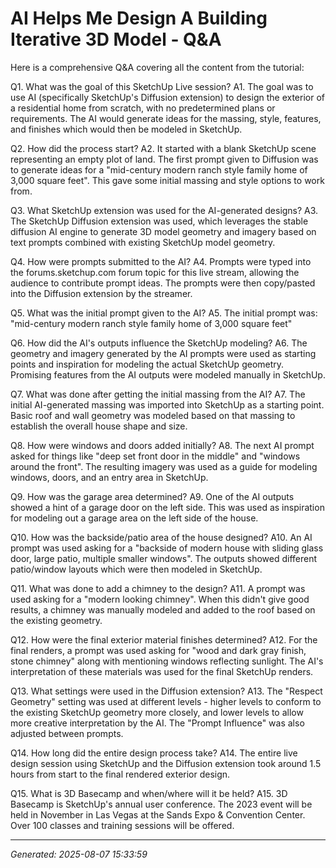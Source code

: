 # AI Helps Me Design A Building   Iterative 3D Model - Q&A

Here is a comprehensive Q&A covering all the content from the tutorial:

Q1. What was the goal of this SketchUp Live session?
A1. The goal was to use AI (specifically SketchUp's Diffusion extension) to design the exterior of a residential home from scratch, with no predetermined plans or requirements. The AI would generate ideas for the massing, style, features, and finishes which would then be modeled in SketchUp.

Q2. How did the process start?
A2. It started with a blank SketchUp scene representing an empty plot of land. The first prompt given to Diffusion was to generate ideas for a "mid-century modern ranch style family home of 3,000 square feet". This gave some initial massing and style options to work from.

Q3. What SketchUp extension was used for the AI-generated designs?
A3. The SketchUp Diffusion extension was used, which leverages the stable diffusion AI engine to generate 3D model geometry and imagery based on text prompts combined with existing SketchUp model geometry.

Q4. How were prompts submitted to the AI?
A4. Prompts were typed into the forums.sketchup.com forum topic for this live stream, allowing the audience to contribute prompt ideas. The prompts were then copy/pasted into the Diffusion extension by the streamer.

Q5. What was the initial prompt given to the AI?
A5. The initial prompt was: "mid-century modern ranch style family home of 3,000 square feet"

Q6. How did the AI's outputs influence the SketchUp modeling?
A6. The geometry and imagery generated by the AI prompts were used as starting points and inspiration for modeling the actual SketchUp geometry. Promising features from the AI outputs were modeled manually in SketchUp.

Q7. What was done after getting the initial massing from the AI?
A7. The initial AI-generated massing was imported into SketchUp as a starting point. Basic roof and wall geometry was modeled based on that massing to establish the overall house shape and size.

Q8. How were windows and doors added initially?
A8. The next AI prompt asked for things like "deep set front door in the middle" and "windows around the front". The resulting imagery was used as a guide for modeling windows, doors, and an entry area in SketchUp.

Q9. How was the garage area determined?
A9. One of the AI outputs showed a hint of a garage door on the left side. This was used as inspiration for modeling out a garage area on the left side of the house.

Q10. How was the backside/patio area of the house designed?
A10. An AI prompt was used asking for a "backside of modern house with sliding glass door, large patio, multiple smaller windows". The outputs showed different patio/window layouts which were then modeled in SketchUp.

Q11. What was done to add a chimney to the design?
A11. A prompt was used asking for a "modern looking chimney". When this didn't give good results, a chimney was manually modeled and added to the roof based on the existing geometry.

Q12. How were the final exterior material finishes determined?
A12. For the final renders, a prompt was used asking for "wood and dark gray finish, stone chimney" along with mentioning windows reflecting sunlight. The AI's interpretation of these materials was used for the final SketchUp renders.

Q13. What settings were used in the Diffusion extension?
A13. The "Respect Geometry" setting was used at different levels - higher levels to conform to the existing SketchUp geometry more closely, and lower levels to allow more creative interpretation by the AI. The "Prompt Influence" was also adjusted between prompts.

Q14. How long did the entire design process take?
A14. The entire live design session using SketchUp and the Diffusion extension took around 1.5 hours from start to the final rendered exterior design.

Q15. What is 3D Basecamp and when/where will it be held?
A15. 3D Basecamp is SketchUp's annual user conference. The 2023 event will be held in November in Las Vegas at the Sands Expo & Convention Center. Over 100 classes and training sessions will be offered.

---
*Generated: 2025-08-07 15:33:59*
